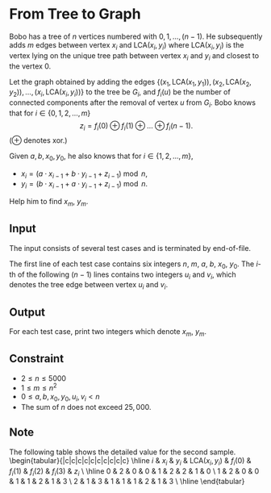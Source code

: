# From Tree to Graph

Bobo has a tree of $n$ vertices numbered with $0, 1, \dots, (n - 1)$.
He subsequently adds $m$ edges between vertex $x_i$ and $\mathrm{LCA}(x_i, y_i)$
where $\mathrm{LCA}(x_i, y_i)$ is the vertex lying on the unique tree path between vertex $x_i$ and $y_i$ and closest to the vertex $0$.

Let the graph obtained by adding the edges $\{(x_1, \mathrm{LCA}(x_1, y_1)), (x_2, \mathrm{LCA}(x_2, y_2)), \dots, (x_i, \mathrm{LCA}(x_i, y_i))\}$ to the tree be $G_i$,
and $f_i(u)$ be the number of connected components after the removal of vertex $u$ from $G_i$.
Bobo knows that for $i \in \{0, 1, 2, \dots, m\}$
$$z_i = f_i(0) \oplus f_i(1) \oplus \dots \oplus f_i(n - 1).$$
($\oplus$ denotes xor.)

Given $a, b, x_0, y_0$, he also knows that for $i \in \{1, 2, \dots, m\}$,

* $x_i = (a \cdot x_{i - 1} + b \cdot y_{i - 1} + z_{i - 1}) \bmod n$,
* $y_i = (b \cdot x_{i - 1} + a \cdot y_{i - 1} + z_{i - 1}) \bmod n$.

Help him to find $x_m$, $y_m$.

## Input

The input consists of several test cases and is terminated by end-of-file.

The first line of each test case contains six integers $n$, $m$, $a$, $b$, $x_0$, $y_0$.
The $i$-th of the following $(n - 1)$ lines contains two integers $u_i$ and $v_i$, which denotes the tree edge between vertex $u_i$ and $v_i$.

## Output

For each test case, print two integers which denote $x_m$, $y_m$.

## Constraint

* $2 \leq n \leq 5000$
* $1 \leq m \leq n^2$
* $0 \leq a, b, x_0, y_0, u_i, v_i < n$
* The sum of $n$ does not exceed $25,000$.

<!--SAMPLES-->

## Note

The following table shows the detailed value for the second sample.
\begin{tabular}{|c|c|c|c|c|c|c|c|c|c}
    \hline
    $i$ & $x_i$ & $y_i$ & $\mathrm{LCA}(x_i, y_i)$ & $f_i(0)$ & $f_i(1)$ & $f_i(2)$ & $f_i(3)$ & $z_i$ \\
    \hline
    0   & 2     & 0     & 0                        & 1        & 2        & 2        & 1        & 0 \\
    1   & 2     & 0     & 0                        & 1        & 1        & 2        & 1        & 3 \\
    2   & 1     & 3     & 1                        & 1        & 1        & 2        & 1        & 3 \\
    \hline
\end{tabular}
